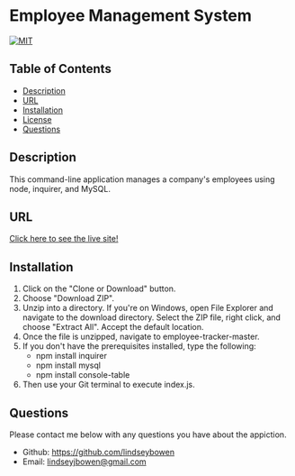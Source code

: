 # Employee Management System 
[![MIT](https://img.shields.io/badge/License-MIT-yellow.svg)](https://opensource.org/licenses/MIT)
## Table of Contents
* [Description](#description)
* [URL](#url)
* [Installation](#installation)
* [License](#license)
* [Questions](#questions)
## Description 
This command-line application manages a company's employees using node, inquirer, and MySQL.
## URL
[Click here to see the live site!](https://drive.google.com/file/d/1Mb9wpVt6Bw-L_VLqTZOvASzgwjlPFxaP/view?usp=sharing)
## Installation
1. Click on the "Clone or Download" button. 
2. Choose "Download ZIP". 
3. Unzip into a directory. If you're on Windows, open File Explorer and navigate to the download directory. Select the ZIP file, right click, and choose "Extract All". Accept the default location.
4. Once the file is unzipped, navigate to employee-tracker-master.
5. If you don't have the prerequisites installed, type the following:
   * npm install inquirer
   * npm install mysql
   * npm install console-table
6. Then use your Git terminal to execute index.js. 
## Questions
Please contact me below with any questions you have about the appiction.
* Github: https://github.com/lindseybowen
* Email: lindseyjbowen@gmail.com